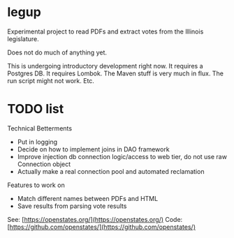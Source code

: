 # legup

Experimental project to read PDFs and extract votes from the Illinois legislature.

Does not do much of anything yet.

This is undergoing introductory development right now. It requires a Postgres DB.
It requires Lombok. The Maven stuff is very much in flux. The run script might
not work. Etc.

# TODO list

Technical Betterments

* Put in logging
* Decide on how to implement joins in DAO framework
* Improve injection db connection logic/access to web tier, do not use raw Connection object
* Actually make a real connection pool and automated reclamation

Features to work on

* Match different names between PDFs and HTML
* Save results from parsing vote results


See: [https://openstates.org/](https://openstates.org/)
Code: [https://github.com/openstates/](https://github.com/openstates/)
